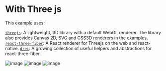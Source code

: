# With Three js

This example uses:

[`threejs`](https://threejs.org/): A lightweight, 3D library with a default WebGL renderer. The library also provides Canvas 2D, SVG and CSS3D renderers in the examples.
[`react-three-fiber`](https://github.com/pmndrs/react-three-fiber): A React renderer for Threejs on the web and react-native.
[`drei`](https://github.com/pmndrs/drei): A growing collection of useful helpers and abstractions for react-three-fiber.

![image](https://user-images.githubusercontent.com/102738962/232431209-cfacaf97-49ea-4e71-bb92-a8b7212723cc.png)
![image](https://user-images.githubusercontent.com/102738962/232431167-f931f16e-cfe2-4793-8592-5ff1fc47bc8c.png)
![image](https://user-images.githubusercontent.com/102738962/232430927-1ff8df57-0ebb-46ba-90b3-98783f1b4044.png)

